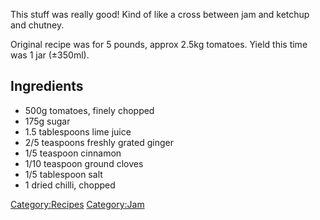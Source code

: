 This stuff was really good! Kind of like a cross between jam and ketchup
and chutney.

Original recipe was for 5 pounds, approx 2.5kg tomatoes. Yield this time
was 1 jar (±350ml).

Ingredients
-----------

-   500g tomatoes, finely chopped
-   175g sugar
-   1.5 tablespoons lime juice
-   2/5 teaspoons freshly grated ginger
-   1/5 teaspoon cinnamon
-   1/10 teaspoon ground cloves
-   1/5 tablespoon salt
-   1 dried chilli, chopped

<Category:Recipes> <Category:Jam>

